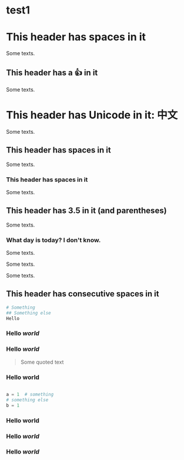 <!-- prettier-ignore-start -->

# test1

<!--TOC-->

<!--TOC-->

# This header has spaces in it

Some texts.

## This header has a :thumbsup: in it

Some texts.

# This header has Unicode in it: 中文

Some texts.

## This header has spaces in it

Some texts.

### This header has spaces in it

Some texts.

## This header has 3.5 in it (and parentheses)

Some texts.

### What day is today? I don't know.

Some texts.

Some texts.

Some texts.

## This header has     consecutive spaces in it

```bash
# Something
## Something else
Hello
```

### Hello _world_
### Hello *world*

> Some quoted text

### Hello __world__

```java
```

```python
a = 1  # something
# something else
b = 1
```

### Hello **world**
### Hello _**world**_
### Hello *__world__*

<!-- prettier-ignore-end -->
